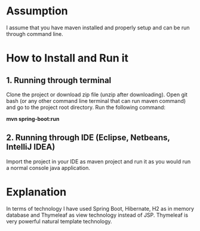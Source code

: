 # Assumption

I assume that you have maven installed and properly setup and can be run through command line.

# How to Install and Run it

## 1. Running through terminal
Clone the project or download zip file (unzip after downloading). Open git bash (or any other command line terminal that can run maven command) and go to the project root
directory. Run the following command:
 
 **mvn spring-boot:run**
 
## 2. Running through IDE (Eclipse, Netbeans, IntelliJ IDEA)
Import the project in your IDE as maven project and run it as you would run a normal console java application.


# Explanation
In terms of technology I have used Spring Boot, Hibernate, H2 as in memory database and Thymeleaf as view technology instead of JSP.
Thymeleaf is very powerful natural template technology.

